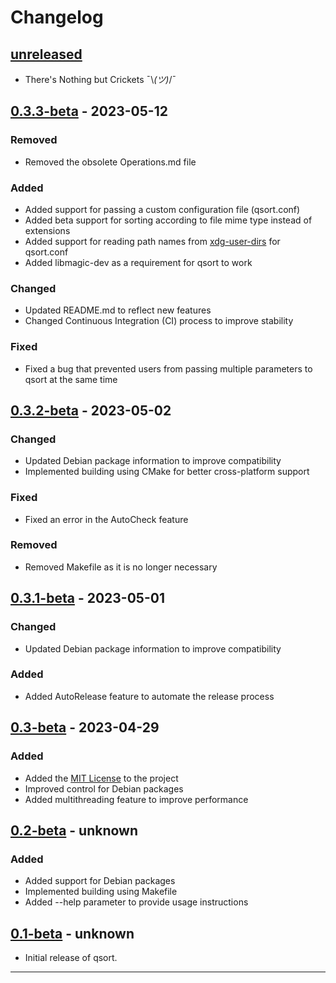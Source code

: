 # Changelog

## [unreleased]
- There's Nothing but Crickets ¯\\_(ツ)_/¯

## [0.3.3-beta] - 2023-05-12
### Removed
- Removed the obsolete Operations.md file

### Added
- Added support for passing a custom configuration file (qsort.conf)
- Added beta support for sorting according to file mime type instead of extensions
- Added support for reading path names from [xdg-user-dirs](https://wiki.archlinux.org/title/XDG_user_directories) for qsort.conf
- Added libmagic-dev as a requirement for qsort to work

### Changed
- Updated README.md to reflect new features
- Changed Continuous Integration (CI) process to improve stability

### Fixed
- Fixed a bug that prevented users from passing multiple parameters to qsort at the same time

## [0.3.2-beta] - 2023-05-02
### Changed
- Updated Debian package information to improve compatibility
- Implemented building using CMake for better cross-platform support

### Fixed
- Fixed an error in the AutoCheck feature

### Removed
- Removed Makefile as it is no longer necessary

## [0.3.1-beta] - 2023-05-01
### Changed
- Updated Debian package information to improve compatibility

### Added
- Added AutoRelease feature to automate the release process

## [0.3-beta] - 2023-04-29
### Added
- Added the [MIT License](https://github.com/BiltuDas1/qsort/blob/main/LICENSE) to the project
- Improved control for Debian packages
- Added multithreading feature to improve performance

## [0.2-beta] - unknown
### Added
- Added support for Debian packages
- Implemented building using Makefile
- Added --help parameter to provide usage instructions

## [0.1-beta] - unknown
- Initial release of qsort.  
---

[unreleased]: https://github.com/BiltuDas1/qsort/compare/0.3.3-beta...pre/beta
[0.3.3-beta]: https://github.com/BiltuDas1/qsort/compare/0.3.2-beta...0.3.3-beta
[0.3.2-beta]: https://github.com/BiltuDas1/qsort/compare/0.3.1-beta...0.3.2-beta
[0.3.1-beta]: https://github.com/BiltuDas1/qsort/compare/0.3-beta...0.3.1-beta
[0.3-beta]: https://github.com/BiltuDas1/qsort/releases/tag/v0.3-beta
[0.2-beta]: about:blank
[0.1-beta]: about:blank